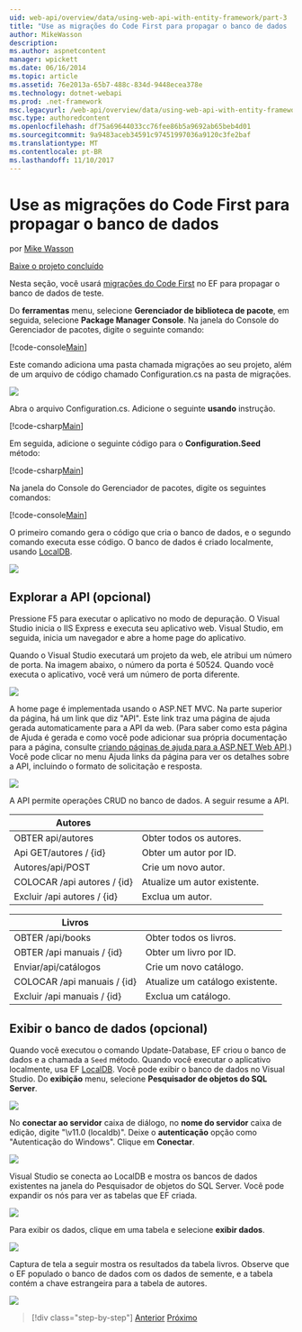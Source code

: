 ```yaml
---
uid: web-api/overview/data/using-web-api-with-entity-framework/part-3
title: "Use as migrações do Code First para propagar o banco de dados | Microsoft Docs"
author: MikeWasson
description: 
ms.author: aspnetcontent
manager: wpickett
ms.date: 06/16/2014
ms.topic: article
ms.assetid: 76e2013a-65b7-488c-834d-9448ecea378e
ms.technology: dotnet-webapi
ms.prod: .net-framework
msc.legacyurl: /web-api/overview/data/using-web-api-with-entity-framework/part-3
msc.type: authoredcontent
ms.openlocfilehash: df75a69644033cc76fee86b5a9692ab65beb4d01
ms.sourcegitcommit: 9a9483aceb34591c97451997036a9120c3fe2baf
ms.translationtype: MT
ms.contentlocale: pt-BR
ms.lasthandoff: 11/10/2017
---
```

<a name="use-code-first-migrations-to-seed-the-database"></a>Use as migrações do Code First para propagar o banco de dados
====================
por [Mike Wasson](https://github.com/MikeWasson)

[Baixe o projeto concluído](https://github.com/MikeWasson/BookService)

Nesta seção, você usará [migrações do Code First](https://msdn.microsoft.com/en-us/data/jj591621) no EF para propagar o banco de dados de teste.

Do **ferramentas** menu, selecione **Gerenciador de biblioteca de pacote**, em seguida, selecione **Package Manager Console**. Na janela do Console do Gerenciador de pacotes, digite o seguinte comando:

[!code-console[Main](part-3/samples/sample1.cmd)]

Este comando adiciona uma pasta chamada migrações ao seu projeto, além de um arquivo de código chamado Configuration.cs na pasta de migrações.

![](part-3/_static/image1.png)

Abra o arquivo Configuration.cs. Adicione o seguinte **usando** instrução.

[!code-csharp[Main](part-3/samples/sample2.cs)]

Em seguida, adicione o seguinte código para o **Configuration.Seed** método:

[!code-csharp[Main](part-3/samples/sample3.cs)]

Na janela do Console do Gerenciador de pacotes, digite os seguintes comandos:

[!code-console[Main](part-3/samples/sample4.cmd)]

O primeiro comando gera o código que cria o banco de dados, e o segundo comando executa esse código. O banco de dados é criado localmente, usando [LocalDB](https://msdn.microsoft.com/en-us/library/hh510202.aspx).

![](part-3/_static/image2.png)

## <a name="explore-the-api-optional"></a>Explorar a API (opcional)

Pressione F5 para executar o aplicativo no modo de depuração. O Visual Studio inicia o IIS Express e executa seu aplicativo web. Visual Studio, em seguida, inicia um navegador e abre a home page do aplicativo.

Quando o Visual Studio executará um projeto da web, ele atribui um número de porta. Na imagem abaixo, o número da porta é 50524. Quando você executa o aplicativo, você verá um número de porta diferente.

![](part-3/_static/image3.png)

A home page é implementada usando o ASP.NET MVC. Na parte superior da página, há um link que diz "API". Este link traz uma página de ajuda gerada automaticamente para a API da web. (Para saber como esta página de Ajuda é gerada e como você pode adicionar sua própria documentação para a página, consulte [criando páginas de ajuda para a ASP.NET Web API](../../getting-started-with-aspnet-web-api/creating-api-help-pages.md).) Você pode clicar no menu Ajuda links da página para ver os detalhes sobre a API, incluindo o formato de solicitação e resposta.

![](part-3/_static/image4.png)

A API permite operações CRUD no banco de dados. A seguir resume a API.

| Autores |  |
| --- | -- |
| OBTER api/autores | Obter todos os autores. |
| Api GET/autores / {id} | Obter um autor por ID. |
| Autores/api/POST | Crie um novo autor. |
| COLOCAR /api autores / {id} | Atualize um autor existente. |
| Excluir /api autores / {id} | Exclua um autor. |

| Livros |  |
| --- | -- |
| OBTER /api/books | Obter todos os livros. |
| OBTER /api manuais / {id} | Obter um livro por ID. |
| Enviar/api/catálogos | Crie um novo catálogo. |
| COLOCAR /api manuais / {id} | Atualize um catálogo existente. |
| Excluir /api manuais / {id} | Exclua um catálogo. |

## <a name="view-the-database-optional"></a>Exibir o banco de dados (opcional)

Quando você executou o comando Update-Database, EF criou o banco de dados e a chamada a `Seed` método. Quando você executar o aplicativo localmente, usa EF [LocalDB](https://blogs.msdn.com/b/sqlexpress/archive/2011/07/12/introducing-localdb-a-better-sql-express.aspx). Você pode exibir o banco de dados no Visual Studio. Do **exibição** menu, selecione **Pesquisador de objetos do SQL Server**.

![](part-3/_static/image5.png)

No **conectar ao servidor** caixa de diálogo, no **nome do servidor** caixa de edição, digite "\v11.0 (localdb)". Deixe o **autenticação** opção como "Autenticação do Windows". Clique em **Conectar**.

![](part-3/_static/image6.png)

Visual Studio se conecta ao LocalDB e mostra os bancos de dados existentes na janela do Pesquisador de objetos do SQL Server. Você pode expandir os nós para ver as tabelas que EF criada.

![](part-3/_static/image7.png)

Para exibir os dados, clique em uma tabela e selecione **exibir dados**.

![](part-3/_static/image8.png)

Captura de tela a seguir mostra os resultados da tabela livros. Observe que o EF populado o banco de dados com os dados de semente, e a tabela contém a chave estrangeira para a tabela de autores.

![](part-3/_static/image9.png)

>[!div class="step-by-step"]
[Anterior](part-2.md)
[Próximo](part-4.md)
